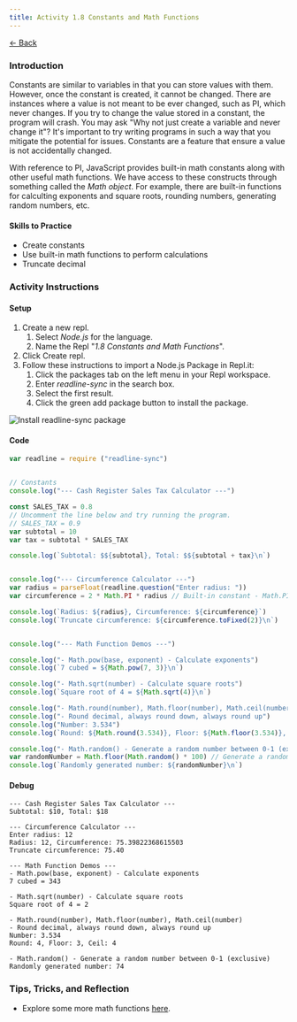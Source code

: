 ```yaml
---
title: Activity 1.8 Constants and Math Functions
---
```


[← Back](/activities/javascript/)

### Introduction

Constants are similar to variables in that you can store values with them. However, once the constant is created, it cannot be changed. There are instances where a value is not meant to be ever changed, such as PI, which never changes. If you try to change the value stored in a constant, the program will crash. You may ask "Why not just create a variable and never change it"? It's important to try writing programs in such a way that you mitigate the potential for issues. Constants are a feature that ensure a value is not accidentally changed.

With reference to PI, JavaScript provides built-in  math constants along with other useful math functions. We have access to these constructs through something called the *Math object*. For example, there are built-in functions for calculting exponents and square roots, rounding numbers, generating random numbers, etc.

#### Skills to Practice

- Create constants
- Use built-in math functions to perform calculations
- Truncate decimal

### Activity Instructions

#### Setup

1. Create a new repl.
    1. Select *Node.js* for the language.
    2. Name the Repl "*1.8 Constants and Math Functions*".
2. Click Create repl.
3. Follow these instructions to import a Node.js Package in Repl.it:
    1. Click the packages tab on the left menu in your Repl workspace.
    2. Enter *readline-sync* in the search box.
    3. Select the first result.
    4. Click the green add package button to install the package.

![Install readline-sync package](/assets/img/activities/js-install-npm-package-repl.gif)

#### Code
```js
var readline = require ("readline-sync")


// Constants
console.log("--- Cash Register Sales Tax Calculator ---")

const SALES_TAX = 0.8
// Uncomment the line below and try running the program.
// SALES_TAX = 0.9
var subtotal = 10
var tax = subtotal * SALES_TAX

console.log(`Subtotal: $${subtotal}, Total: $${subtotal + tax}\n`)


console.log("--- Circumference Calculator ---")
var radius = parseFloat(readline.question("Enter radius: "))
var circumference = 2 * Math.PI * radius // Built-in constant - Math.PI

console.log(`Radius: ${radius}, Circumference: ${circumference}`)
console.log(`Truncate circumference: ${circumference.toFixed(2)}\n`)


console.log("--- Math Function Demos ---")

console.log("- Math.pow(base, exponent) - Calculate exponents")
console.log(`7 cubed = ${Math.pow(7, 3)}\n`)

console.log("- Math.sqrt(number) - Calculate square roots")
console.log(`Square root of 4 = ${Math.sqrt(4)}\n`)

console.log("- Math.round(number), Math.floor(number), Math.ceil(number)")
console.log("- Round decimal, always round down, always round up")
console.log("Number: 3.534")
console.log(`Round: ${Math.round(3.534)}, Floor: ${Math.floor(3.534)}, Ceil: ${Math.ceil(3.534)}\n`)

console.log("- Math.random() - Generate a random number between 0-1 (exclusive)")
var randomNumber = Math.floor(Math.random() * 100) // Generate a random number from 0-99
console.log(`Randomly generated number: ${randomNumber}\n`)
```

#### Debug

```shell
--- Cash Register Sales Tax Calculator ---
Subtotal: $10, Total: $18

--- Circumference Calculator ---
Enter radius: 12
Radius: 12, Circumference: 75.39822368615503
Truncate circumference: 75.40

--- Math Function Demos ---
- Math.pow(base, exponent) - Calculate exponents
7 cubed = 343

- Math.sqrt(number) - Calculate square roots
Square root of 4 = 2

- Math.round(number), Math.floor(number), Math.ceil(number)
- Round decimal, always round down, always round up
Number: 3.534
Round: 4, Floor: 3, Ceil: 4

- Math.random() - Generate a random number between 0-1 (exclusive)
Randomly generated number: 74
```

### Tips, Tricks, and Reflection

- Explore some more math functions [here](https://developer.mozilla.org/en-US/docs/Web/JavaScript/Reference/Global_Objects/Math).